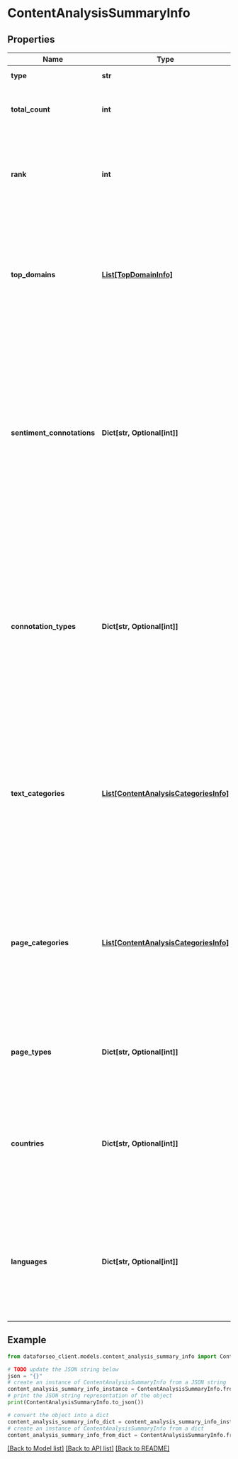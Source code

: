 # ContentAnalysisSummaryInfo


## Properties

Name | Type | Description | Notes
------------ | ------------- | ------------- | -------------
**type** | **str** | type of element | [optional] 
**total_count** | **int** | total amount of results in our database relevant to your request | [optional] 
**rank** | **int** | rank of all URLs citing the keyword normalized sum of ranks of all URLs citing the target keyword | [optional] 
**top_domains** | [**List[TopDomainInfo]**](TopDomainInfo.md) | top domains citing the target keyword contains objects with top domains citing the target keword and citation count per each domain | [optional] 
**sentiment_connotations** | **Dict[str, Optional[int]]** | sentiment connotations contains sentiments (emotional reactions) related to the target keyword citation and the number of citations per each sentiment possible sentiment connotations: anger, happiness, love, sadness, share, fun | [optional] 
**connotation_types** | **Dict[str, Optional[int]]** | connotation types contains types of sentiments (sentiment polarity) related to the keyword citation and citation count per each sentiment type possible sentiment connotation types: positive, negative, neutral | [optional] 
**text_categories** | [**List[ContentAnalysisCategoriesInfo]**](ContentAnalysisCategoriesInfo.md) | text categories contains objects with text categories and citation count in each text category to obtain a full list of available categories, refer to the Categories endpoint | [optional] 
**page_categories** | [**List[ContentAnalysisCategoriesInfo]**](ContentAnalysisCategoriesInfo.md) | page categories contains objects with page categories and citation count in each page category to obtain a full list of available categories, refer to the Categories endpoint | [optional] 
**page_types** | **Dict[str, Optional[int]]** | page types contains page types and citation count per each page type | [optional] 
**countries** | **Dict[str, Optional[int]]** | countries contains countries and citation count in each country to obtain a full list of available countries, refer to the Locations endpoint | [optional] 
**languages** | **Dict[str, Optional[int]]** | languages contains languages and citation count in each language to obtain a full list of available languages, refer to the Languages endpoint | [optional] 

## Example

```python
from dataforseo_client.models.content_analysis_summary_info import ContentAnalysisSummaryInfo

# TODO update the JSON string below
json = "{}"
# create an instance of ContentAnalysisSummaryInfo from a JSON string
content_analysis_summary_info_instance = ContentAnalysisSummaryInfo.from_json(json)
# print the JSON string representation of the object
print(ContentAnalysisSummaryInfo.to_json())

# convert the object into a dict
content_analysis_summary_info_dict = content_analysis_summary_info_instance.to_dict()
# create an instance of ContentAnalysisSummaryInfo from a dict
content_analysis_summary_info_from_dict = ContentAnalysisSummaryInfo.from_dict(content_analysis_summary_info_dict)
```
[[Back to Model list]](../README.md#documentation-for-models) [[Back to API list]](../README.md#documentation-for-api-endpoints) [[Back to README]](../README.md)


